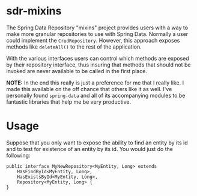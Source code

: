 # sdr-mixins

The Spring Data Repository "mixins" project provides users with a way to make more granular repositories to use with Spring Data. Normally a user could implement the <code>CrudRepository</code>. However, this approach exposes methods like <code>deleteAll()</code> to the rest of the application. 

With the various interfaces users can control which methods are exposed by their repository interface, thus insuring that methods that should not be invoked are never available to be called in the first place.

**NOTE:** In the end this really is just a preference for me that I really like. I made this available on the off chance that others like it as well. I've personally found ````spring-data```` and all of its accompanying modules to be fantastic libraries that help me be very productive.

# Usage

Suppose that you only want to expose the ability to find an entity by its id and to test for existence of an entity by its id. You would just do the following:

    public interface MyNewRepository<MyEntity, Long> extends
        HasFindById<MyEntity, Long>,
        HasExistsById<MyEntity, Long>,
        Repository<MyEntity, Long> {
    }
